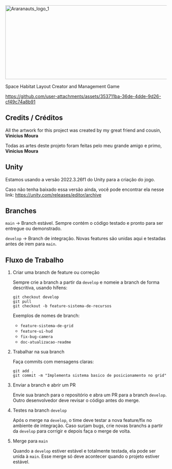 <img width="512" height="231" alt="Araranauts_logo_1" src="https://github.com/user-attachments/assets/3e4e2aa2-a0a3-43ab-aa6f-1834048ed93e" />

Space Habitat Layout Creator and Management Game

https://github.com/user-attachments/assets/353711ba-36de-4dde-9d26-cf49c74a8b91

## Credits / Créditos

All the artwork for this project was created by my great friend and cousin, **Vinicius Moura**

Todas as artes deste projeto foram feitas pelo meu grande amigo e primo, **Vinicius Moura**

## Unity
Estamos usando a versão 2022.3.26f1 do Unity para a criação do jogo.

Caso não tenha baixado essa versão ainda, você pode encontrar ela nesse link: https://unity.com/releases/editor/archive

## Branches
```main``` → Branch estável. Sempre contém o código testado e pronto para ser entregue ou demonstrado.

```develop``` → Branch de integração. Novas features são unidas aqui e testadas antes de irem para ```main```.

## Fluxo de Trabalho
1. Criar uma branch de feature ou correção
   
   Sempre crie a branch a partir da ```develop``` e nomeie a branch de forma descritiva, usando hífens:
   ```
   git checkout develop
   git pull
   git checkout -b feature-sistema-de-recursos
   ```
   Exemplos de nomes de branch:
   - ```feature-sistema-de-grid```
   - ```feature-ui-hud```
   - ```fix-bug-camera```
   - ```doc-atualizacao-readme```

2. Trabalhar na sua branch

   Faça commits com mensagens claras:
     ```
     git add .
     git commit -m "Implementa sistema basico de posicionamento no grid"
     ```
     
3. Enviar a branch e abrir um PR

   Envie sua branch para o repositório e abra um PR para a branch ```develop```. Outro desenvolvedor deve revisar o código antes do merge.

4. Testes na branch ```develop```

   Após o merge na ```develop```, o time deve testar a nova feature/fix no ambiente de integração. Caso surjam bugs, crie novas branchs a partir da ```develop``` para corrigir e depois faça o merge de volta.

5. Merge para ```main```

   Quando a ```develop``` estiver estável e totalmente testada, ela pode ser unida à ```main```. Esse merge só deve acontecer quando o projeto estiver estável.
